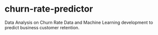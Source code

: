 # churn-rate-predictor
Data Analysis on Churn Rate Data and Machine Learning development to predict business customer retention.
